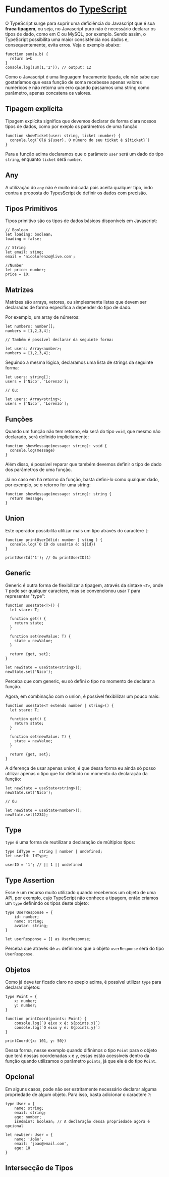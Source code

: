 # Fundamentos do [TypeScript](https://www.typescriptlang.org/)

O TypeScript surge para suprir uma deficiência do Javascript que é sua **fraca tipagem**, ou seja, no Javascript puro não é necessário declarar os tipos de dado, como em C ou MySQL, por exemplo. Sendo assim, o TypeScript possibilita uma maior consistência nos dados e, consequentemente, evita erros. Veja o exemplo abaixo:

```
function sum(a,b) {
  return a+b
}
console.log(sum(1,'2')); // output: 12
```

Como o Javascript é uma linguagem fracamente tipada, ele não sabe que gostaríamos que essa função de soma recebesse apenas valores numéricos e não retorna um erro quando passamos uma string como parâmetro, apenas concatena os valores.

## Tipagem explícita

Tipagem explícita significa que devemos declarar de forma clara nossos tipos de dados, como por exeplo os parâmetros de uma função

```
function showTicket(user: string, ticket :number) {
  console.log(`Olá ${user}. O número do seu ticket é ${ticket}`)
}
```

Para a função acima declaramos que o parâmeto `user` será um dado do tipo `string`, enquanto `ticket` será `number`.

## Any

A utilização do `any` não é muito indicada pois aceita qualquer tipo, indo contra a proposta do TypesScript de definir os dados com precisão.

## Tipos Primitivos

Tipos primitivo são os tipos de dados básicos disponíveis em Javascript:

```
// Boolean
let loading: boolean;
loading = false;

// String
let email: sting;
email = 'nicolorenzo@live.com';

//Number
let price: number;
price = 10;
```

## Matrizes

Matrizes são arrays, vetores, ou simplesmente listas que devem ser declaradas de forma específica a depender do tipo de dado.

Por exemplo, um array de números:

```
let numbers: number[];
numbers = [1,2,3,4];

// Também é possível declarar da seguinte forma:

let users: Array<number>;
numbers = [1,2,3,4];
```

Seguindo a mesma lógica, declaramos uma lista de strings da seguinte forma:

```
let users: string[];
users = ['Nico', 'Lorenzo'];

// Ou:

let users: Array<string>;
users = ['Nico', 'Lorenzo'];
```

## Funções

Quando um função não tem retorno, ela será do tipo `void`, que mesmo não declarado, será definido implicitamente:

```
function showMessage(message: string): void {
  console.log(message)
}
```

Além disso, é possível reparar que também devemos definir o tipo de dado dos parâmetros de uma função.

Já no caso em há retorno da função, basta defini-lo como qualquer dado, por exemplo, se o retorno for uma string:

```
function showMessage(message: string): string {
  return message;
}
```

## Union

Este operador possibilita utilizar mais um tipo através do caractere `|`:

```
function printUserId(id: number | sting ) {
  console.log(`O ID do usuário é: ${id})
}

printUserId('1'); // Ou printUserID(1)
```

## Generic

Generic é outra forma de flexibilizar a tipagem, através da sintaxe `<T>`, onde `T` pode ser qualquer caractere, mas se convencionou usar `T` para representar "type":

```
function usestate<T>() {
  let stare: T;

  function get() {
    return state;
  }

  function set(newValue: T) {
    state = newValue;
  }

  return {get, set};
}

let newState = useState<string>();
newState.set('Nico');
```

Perceba que com generic, eu só defini o tipo no momento de declarar a função.

Agora, em combinação com o union, é possível fexibilizar um pouco mais:

```
function usestate<T extends number | string>() {
  let stare: T;

  function get() {
    return state;
  }

  function set(newValue: T) {
    state = newValue;
  }

  return {get, set};
}
```

A diferença de usar apenas union, é que dessa forma eu ainda só posso utilizar apenas o tipo que for definido no momento da declaração da função:

```
let newState = useState<string>();
newState.set('Nico');

// Ou

let newState = useState<number>();
newState.set(1234);
```

## Type

`type` é uma forma de reutilizar a declaração de múltiplos tipos:

```
type IdType =  string | number | undefined;
let userId: IdType;

userID = '1'; // || 1 || undefined
```

## Type Assertion

Esse é um recurso muito utilizado quando recebemos um objeto de uma API, por exemplo, cujo TypeScript não conhece a tipagem, então criamos um `type` definindo os tipos deste objeto:

```
type UserResponse = {
    id: number;
    name: string;
    avatar: string;
}

let userResponse = {} as UserResponse;
```

Perceba que através de `as` definimos que o objeto `userResponse` será do tipo `UserResponse`.

## Objetos

Como já deve ter ficado claro no exeplo acima, é possível utilizar `type` para declarar objetos:

```
type Point = {
    x: number;
    y: number;
}

function printCoord(points: Point) {
    console.log(`O eixo x é: ${points.x}`)
    console.log(`O eixo y é: ${points.y}`)
}

printCoord({x: 101, y: 50})
```

Dessa forma, nesse exemplo quando difinimos o tipo `Point` para o objeto que terá nossas coordenadas `x` e `y`, essas estão acessíveis dentro da função quando utilizamos o parâmetro `points`, já que ele é do tipo `Point`.

## Opcional

Em alguns casos, pode não ser estritamente necessário declarar alguma propriedade de algum objeto. Para isso, basta adicionar o caractere `?`:

```
type User = {
    name: string;
    email: string;
    age: number;
    isAdmin?: boolean; // A declaração dessa propriedade agora é opcional

let newUser: User = {
    name: 'João',
    email: 'joao@email.com',
    age: 18
}
```

## Intersecção de Tipos
